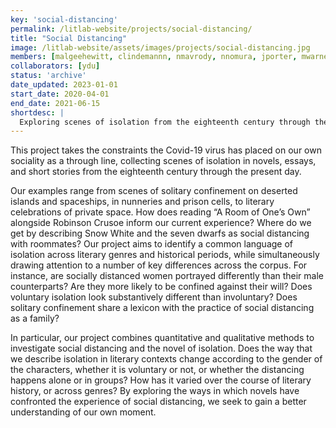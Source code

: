 ```yaml
---
key: 'social-distancing'
permalink: /litlab-website/projects/social-distancing/
title: "Social Distancing"
image: /litlab-website/assets/images/projects/social-distancing.jpg
members: [malgeehewitt, clindemannn, nmavrody, nnomura, jporter, mwarner]
collaborators: [ydu]
status: 'archive'
date_updated: 2023-01-01
start_date: 2020-04-01
end_date: 2021-06-15
shortdesc: |
  Exploring scenes of isolation from the eighteenth century through the present day
---
```


This project takes the constraints the Covid-19 virus has placed on our own sociality as a through line, collecting scenes of isolation in novels, essays, and short stories from the eighteenth century through the present day.

Our examples range from scenes of solitary confinement on deserted islands and spaceships, in nunneries and prison cells, to literary celebrations of private space. How does reading “A Room of One’s Own” alongside Robinson Crusoe inform our current experience? Where do we get by describing Snow White and the seven dwarfs as social distancing with roommates? Our project aims to identify a common language of isolation across literary genres and historical periods, while simultaneously drawing attention to a number of key differences across the corpus. For instance, are socially distanced women portrayed differently than their male counterparts? Are they more likely to be confined against their will? Does voluntary isolation look substantively different than involuntary? Does solitary confinement share a lexicon with the practice of social distancing as a family?

In particular, our project combines quantitative and qualitative methods to investigate social distancing and the novel of isolation. Does the way that we describe isolation in literary contexts change according to the gender of the characters, whether it is voluntary or not, or whether the distancing happens alone or in groups? How has it varied over the course of literary history, or across genres? By exploring the ways in which novels have confronted the experience of social distancing, we seek to gain a better understanding of our own moment.

